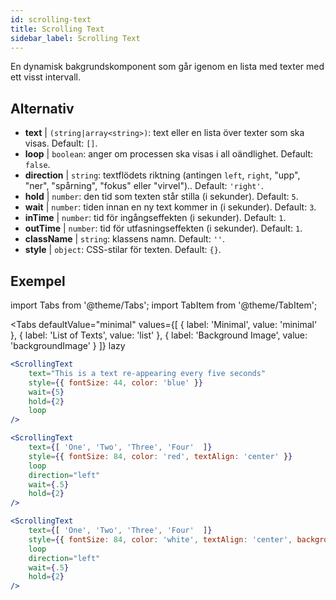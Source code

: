 ```yaml
---
id: scrolling-text
title: Scrolling Text
sidebar_label: Scrolling Text
---
```


En dynamisk bakgrundskomponent som går igenom en lista med texter med ett visst intervall.

## Alternativ

* __text__ | `(string|array<string>)`: text eller en lista över texter som ska visas. Default: `[]`.
* __loop__ | `boolean`: anger om processen ska visas i all oändlighet. Default: `false`.
* __direction__ | `string`: textflödets riktning (antingen `left`, `right`, "upp", "ner", "spårning", "fokus" eller "virvel").. Default: `'right'`.
* __hold__ | `number`: den tid som texten står stilla (i sekunder). Default: `5`.
* __wait__ | `number`: tiden innan en ny text kommer in (i sekunder). Default: `3`.
* __inTime__ | `number`: tid för ingångseffekten (i sekunder). Default: `1`.
* __outTime__ | `number`: tid för utfasningseffekten (i sekunder). Default: `1`.
* __className__ | `string`: klassens namn. Default: `''`.
* __style__ | `object`: CSS-stilar för texten. Default: `{}`.


## Exempel


import Tabs from '@theme/Tabs';
import TabItem from '@theme/TabItem';

<Tabs
    defaultValue="minimal"
    values={[
        { label: 'Minimal', value: 'minimal' },
        { label: 'List of Texts', value: 'list' },
        { label: 'Background Image', value: 'backgroundImage' }
    ]}
    lazy
>

<TabItem value="minimal">

```jsx live
<ScrollingText
    text="This is a text re-appearing every five seconds"
    style={{ fontSize: 44, color: 'blue' }}
    wait={5}
    hold={2}
    loop
/>
```

</TabItem>

<TabItem value="list">

```jsx live
<ScrollingText
    text={[ 'One', 'Two', 'Three', 'Four'  ]}
    style={{ fontSize: 84, color: 'red', textAlign: 'center' }}
    loop
    direction="left"
    wait={.5}
    hold={2}
/>
```

</TabItem>

<TabItem value="backgroundImage">

```jsx live
<ScrollingText
    text={[ 'One', 'Two', 'Three', 'Four'  ]}
    style={{ fontSize: 84, color: 'white', textAlign: 'center', backgroundImage: 'url(https://bit.ly/3qlRgoR)', backgroundSize: '1200px 200px' }}
    loop
    direction="left"
    wait={.5}
    hold={2}
/>
```

</TabItem>

</Tabs>
